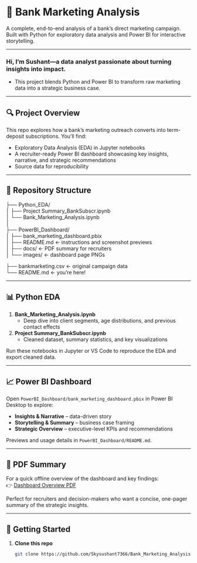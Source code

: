 # 🏦 Bank Marketing Analysis

A complete, end-to-end analysis of a bank’s direct marketing campaign.  
Built with Python for exploratory data analysis and Power BI for interactive storytelling.

---
### Hi, I’m Sushant—a data analyst passionate about turning insights into impact.  
- This project blends Python and Power BI to transform raw marketing data into a strategic business case.

---

## 🔍 Project Overview

This repo explores how a bank’s marketing outreach converts into term-deposit subscriptions. You’ll find:
- Exploratory Data Analysis (EDA) in Jupyter notebooks
- A recruiter-ready Power BI dashboard showcasing key insights, narrative, and strategic recommendations
- Source data for reproducibility

---

## 📂 Repository Structure

├── Python_EDA/  
│   ├── Project Summary_BankSubscr.ipynb  
│   └── Bank_Marketing_Analysis.ipynb  
│  
├── PowerBI_Dashboard/  
│   ├── bank_marketing_dashboard.pbix  
│   ├── README.md              ← instructions and screenshot previews  
│   ├── docs/                  ← PDF summary for recruiters  
│   └── images/                ← dashboard page PNGs  

├── bankmarketing.csv          ← original campaign data  
└── README.md                  ← you’re here!

---

## 📊 Python EDA

1. **Bank_Marketing_Analysis.ipynb**  
   - Deep dive into client segments, age distributions, and previous contact effects  
2. **Project Summary_BankSubscr.ipynb**  
   - Cleaned dataset, summary statistics, and key visualizations

Run these notebooks in Jupyter or VS Code to reproduce the EDA and export cleaned data.

---

## 📈 Power BI Dashboard

Open `PowerBI_Dashboard/bank_marketing_dashboard.pbix` in Power BI Desktop to explore:
- **Insights & Narrative** – data-driven story  
- **Storytelling & Summary** – business case framing  
- **Strategic Overview** – executive-level KPIs and recommendations

Previews and usage details in `PowerBI_Dashboard/README.md`.

---

## 📄 PDF Summary

For a quick offline overview of the dashboard and key findings:  
👉 [Dashboard Overview PDF](PowerBI_Dashboard/docs/Dashboard_Overview.pdf)

Perfect for recruiters and decision-makers who want a concise, one-pager summary of the strategic insights.

---

## 🚀 Getting Started

1. **Clone this repo**  
   ```bash
   git clone https://github.com/Skysushant7366/Bank_Marketing_Analysis.git
